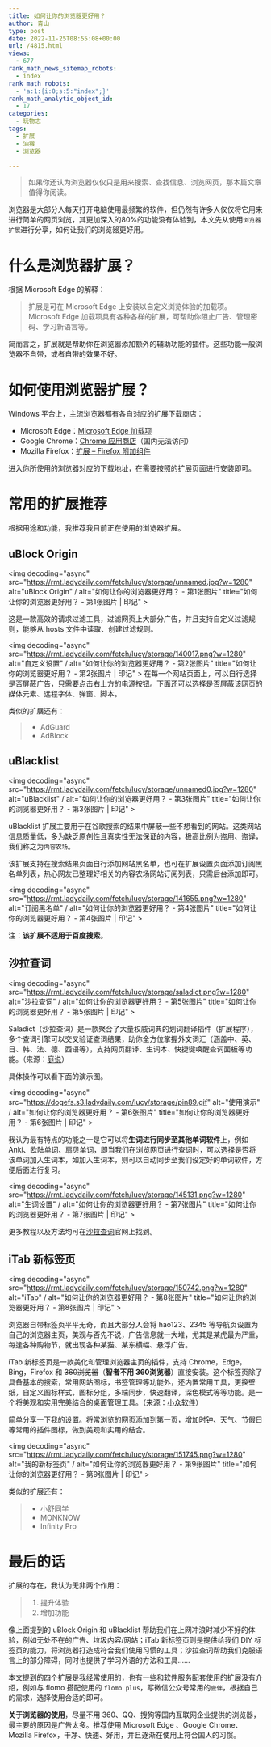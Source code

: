 ```yaml
---
title: 如何让你的浏览器更好用？
author: 青山
type: post
date: 2022-11-25T08:55:08+00:00
url: /4815.html
views:
  - 677
rank_math_news_sitemap_robots:
  - index
rank_math_robots:
  - 'a:1:{i:0;s:5:"index";}'
rank_math_analytic_object_id:
  - 17
categories:
  - 玩物志
tags:
  - 扩展
  - 油猴
  - 浏览器

---
```

> 如果你还认为浏览器仅仅只是用来搜索、查找信息、浏览网页，那本篇文章值得你阅读。

浏览器是大部分人每天打开电脑使用最频繁的软件，但仍然有许多人仅仅将它用来进行简单的网页浏览，其更加深入的80%的功能没有体验到，本文先从使用`浏览器扩展`进行分享，如何让我们的浏览器更好用。

# 什么是浏览器扩展？

根据 Microsoft Edge 的解释：

> 扩展是可在 Microsoft Edge 上安装以自定义浏览体验的加载项。Microsoft Edge 加载项具有各种各样的扩展，可帮助你阻止广告、管理密码、学习新语言等。

简而言之，扩展就是帮助你在浏览器添加额外的辅助功能的插件。这些功能一般浏览器不自带，或者自带的效果不好。

# 如何使用浏览器扩展？

Windows 平台上，主流浏览器都有各自对应的扩展下载商店：

  * Microsoft Edge：[Microsoft Edge 加载项][1]
  * Google Chrome：[Chrome 应用商店][2]（国内无法访问）
  * Mozilla Firefox：[扩展 – Firefox 附加组件][3]

进入你所使用的浏览器对应的下载地址，在需要按照的扩展页面进行安装即可。

# 常用的扩展推荐

根据用途和功能，我推荐我目前正在使用的浏览器扩展。

## uBlock Origin

<img decoding="async" src="https://rmt.ladydaily.com/fetch/lucy/storage/unnamed.jpg?w=1280" alt="uBlock Origin" / alt="如何让你的浏览器更好用？ - 第1张图片" title="如何让你的浏览器更好用？ - 第1张图片 | 印记" >

这是一款高效的请求过滤工具，过滤网页上大部分广告，并且支持自定义过滤规则，能够从 hosts 文件中读取、创建过滤规则。

<img decoding="async" src="https://rmt.ladydaily.com/fetch/lucy/storage/140017.png?w=1280" alt="自定义设置" / alt="如何让你的浏览器更好用？ - 第2张图片" title="如何让你的浏览器更好用？ - 第2张图片 | 印记" > 在每一个网站页面上，可以自行选择是否屏蔽广告，只需要点击右上方的电源按钮。下面还可以选择是否屏蔽该网页的媒体元素、远程字体、弹窗、脚本。

类似的扩展还有：

>   * AdGuard
>   * AdBlock

## uBlacklist

<img decoding="async" src="https://rmt.ladydaily.com/fetch/lucy/storage/unnamed0.jpg?w=1280" alt="uBlacklist" / alt="如何让你的浏览器更好用？ - 第3张图片" title="如何让你的浏览器更好用？ - 第3张图片 | 印记" >

uBlacklist 扩展主要用于在谷歌搜索的结果中屏蔽一些不想看到的网站。这类网站信息质量低，多为缺乏原创性且真实性无法保证的内容，极高比例为盗用、盗译，我们称之为`内容农场`。

该扩展支持在搜索结果页面自行添加网站黑名单，也可在扩展设置页面添加订阅黑名单列表，热心网友已整理好相关的内容农场网站订阅列表，只需后台添加即可。

<img decoding="async" src="https://rmt.ladydaily.com/fetch/lucy/storage/141655.png?w=1280" alt="订阅黑名单" / alt="如何让你的浏览器更好用？ - 第4张图片" title="如何让你的浏览器更好用？ - 第4张图片 | 印记" >

注：**该扩展不适用于百度搜索**。

## 沙拉查词

<img decoding="async" src="https://rmt.ladydaily.com/fetch/lucy/storage/saladict.png?w=1280" alt="沙拉查词" / alt="如何让你的浏览器更好用？ - 第5张图片" title="如何让你的浏览器更好用？ - 第5张图片 | 印记" >

Saladict（沙拉查词）是一款聚合了大量权威词典的划词翻译插件（扩展程序），多个查词引擎可以交叉验证查词结果，助你全方位掌握外文词汇（涵盖中、英、日、韩、法、德、西语等），支持网页翻译、生词本、快捷键唤醒查词面板等功能。（来源：[庭说][4]）

具体操作可以看下面的演示图。

<img decoding="async" src="https://dogefs.s3.ladydaily.com/lucy/storage/pin89.gif" alt="使用演示" / alt="如何让你的浏览器更好用？ - 第6张图片" title="如何让你的浏览器更好用？ - 第6张图片 | 印记" >

我认为最有特点的功能之一是它可以将**生词进行同步至其他单词软件**上，例如 Anki、欧陆单词、扇贝单词，即当我们在浏览网页进行查词时，可以选择是否将该单词加入生词本，如加入生词本，则可以自动同步至我们设定好的单词软件，方便后面进行复习。

<img decoding="async" src="https://rmt.ladydaily.com/fetch/lucy/storage/145131.png?w=1280" alt="生词设置" / alt="如何让你的浏览器更好用？ - 第7张图片" title="如何让你的浏览器更好用？ - 第7张图片 | 印记" >

更多教程以及方法均可在[沙拉查词][5]官网上找到。

## iTab 新标签页

<img decoding="async" src="https://rmt.ladydaily.com/fetch/lucy/storage/150742.png?w=1280" alt="iTab" / alt="如何让你的浏览器更好用？ - 第8张图片" title="如何让你的浏览器更好用？ - 第8张图片 | 印记" >

浏览器自带标签页平平无奇，而且大部分人会将 hao123、2345 等导航页设置为自己的浏览器主页，美观与否先不说，广告信息就一大堆，尤其是某虎最为严重，每逢各种购物节，就出现各种某猫、某东横幅、悬浮广告。

iTab 新标签页是一款美化和管理浏览器主页的插件，支持 Chrome，Edge，Bing，Firefox 和 <del>360浏览器</del>（**智者不用 360浏览器**）直接安装。这个标签页除了具备基本的搜索，常用网站图标，书签管理等功能外，还内置常用工具，更换壁纸，自定义图标样式，图标分组，多端同步，快速翻译，深色模式等等功能。是一个将美观和实用完美结合的桌面管理工具。（来源：[小众软件][6]）

简单分享一下我的设置。将常浏览的网页添加到第一页，增加时钟、天气、节假日等常用的插件图标，做到美观和实用的结合。

<img decoding="async" src="https://rmt.ladydaily.com/fetch/lucy/storage/151745.png?w=1280" alt="我的新标签页" / alt="如何让你的浏览器更好用？ - 第9张图片" title="如何让你的浏览器更好用？ - 第9张图片 | 印记" >

类似的扩展还有：

>   * 小舒同学
>   * MONKNOW
>   * Infinity Pro

# 最后的话

扩展的存在，我认为无非两个作用：

>   1. 提升体验
>   2. 增加功能

像上面提到的 uBlock Origin 和 uBlacklist 帮助我们在上网冲浪时减少不好的体验，例如无处不在的广告、垃圾内容/网站；iTab 新标签页则是提供给我们 DIY 标签页的能力，将浏览器打造成符合我们使用习惯的工具；沙拉查词帮助我们克服语言上的部分障碍，同时也提供了学习外语的方法和工具……

本文提到的四个扩展是我经常使用的，也有一些和软件服务配套使用的扩展没有介绍，例如与 flomo 搭配使用的 `flomo plus`，写微信公众号常用的`壹伴`，根据自己的需求，选择使用合适的即可。

**关于浏览器的使用**，尽量不用 360、QQ、搜狗等国内互联网企业提供的浏览器，最主要的原因是广告太多。推荐使用 Microsoft Edge 、Google Chrome、Mozilla Firefox，干净、快速、好用，并且逐渐在使用上符合国人的习惯。

 [1]: https://microsoftedge.microsoft.com/addons/Microsoft-Edge-Extensions-Home
 [2]: https://chrome.google.com/webstore/category/extensions
 [3]: https://addons.mozilla.org/zh-CN/firefox/extensions/
 [4]: https://tingtalk.me/saladict/
 [5]: https://saladict.crimx.com/
 [6]: https://www.appinn.com/itab-new-tabs-for-chrome/